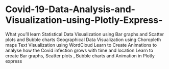 # Covid-19-Data-Analysis-and-Visualization-using-Plotly-Express-
What you’ll learn Statistical Data Visualization using Bar graphs and Scatter plots and Bubble charts Geographical Data Visualization using Choropleth maps Text Visualization using WordCloud Learn to Create Animations to analyse how the Covid infection grows with time and location Learn to create Bar graphs, Scatter plots , Bubble charts and Animation in Plotly express

